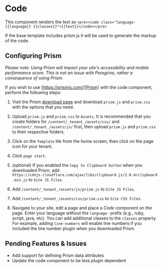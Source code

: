 # Code

This component renders the text as `<pre><code class="language-{{language}} {{classes}}">{{text}}</code></pre>`

If the base template includes prism.js it will be used to generate the markup of the code.

## Configuring Prism

_Please note: Using Prism will impact your site's accessibility and mobile performance score. This is not an issue with Peregrine, rather a consequence of using Prism._

If you wish to use [https://prismjs.com/](Prism) with the code component, perform the following steps:

1. Visit the Prism [download page](https://prismjs.com/download.html) and download `prism.js` and `prism.css` with the options that you need.

2. Upload `prism.js` and `prism.css` to `Assets`. It is recommended that you create folders for `/content/_tenant_/assets/css/` and `/content/_tenant_/assets/js/` first, then upload `prism.js` and `prism.css` to their respective folders.

3. Click on the `Template` tile from the home screen, then click on the page icon for your tenant.

4. Click `page start`.

5. (optional) If you enabled the `Copy to Clipboard button` when you downloaded Prism, add `https://cdnjs.cloudflare.com/ajax/libs/clipboard.js/2.0.4/clipboard.min.js` to `Site JS Files`.

6. Add `/content/_tenant_/assets/js/prism.js` to `Site JS Files`.

7. Add `/content/_tenant_/assets/css/prism.css` to `Site CSS Files`.

8. Navigate to your site, edit a page and place a _Code_ component on the page. Enter your language without the `language-` prefix (e.g., ruby, script, java, etc). You can add additional classes to the `classes` property. For example, adding `line-numbers` will enable line numbers if you included the line number plugin when you downloaded Prism.

## Pending Features & Issues

- Add support for defining Prism data attributes
- Update the code component to be less plugin dependent
